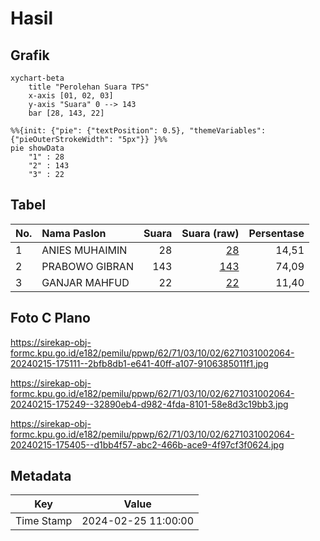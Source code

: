 # Hasil

## Grafik

```mermaid
xychart-beta
    title "Perolehan Suara TPS"
    x-axis [01, 02, 03]
    y-axis "Suara" 0 --> 143
    bar [28, 143, 22]
```

```mermaid
%%{init: {"pie": {"textPosition": 0.5}, "themeVariables": {"pieOuterStrokeWidth": "5px"}} }%%
pie showData
    "1" : 28
    "2" : 143
    "3" : 22
```

## Tabel

| No. | Nama Paslon    | Suara | Suara (raw) | Persentase |
|:--- |:-------------- | -----:| -----------:| ----------:|
| 1   | ANIES MUHAIMIN | 28    | [28][p-1]   | 14,51      |
| 2   | PRABOWO GIBRAN | 143   | [143][p-2]  | 74,09      |
| 3   | GANJAR MAHFUD  | 22    | [22][p-3]   | 11,40      |


[p-1]: https://github.com/gigit-pemilu/pemilu-2024-62-kalimantan-tengah/blob/main/pilpres/hitung-suara/sub/62-kalimantan-tengah/sub/71-kota-palangkaraya/sub/03-jekan-raya/sub/1002-menteng/sub/064-tps/sub/paslon-1.txt
[p-2]: https://github.com/gigit-pemilu/pemilu-2024-62-kalimantan-tengah/blob/main/pilpres/hitung-suara/sub/62-kalimantan-tengah/sub/71-kota-palangkaraya/sub/03-jekan-raya/sub/1002-menteng/sub/064-tps/sub/paslon-2.txt
[p-3]: https://github.com/gigit-pemilu/pemilu-2024-62-kalimantan-tengah/blob/main/pilpres/hitung-suara/sub/62-kalimantan-tengah/sub/71-kota-palangkaraya/sub/03-jekan-raya/sub/1002-menteng/sub/064-tps/sub/paslon-3.txt

## Foto C Plano

https://sirekap-obj-formc.kpu.go.id/e182/pemilu/ppwp/62/71/03/10/02/6271031002064-20240215-175111--2bfb8db1-e641-40ff-a107-9106385011f1.jpg

https://sirekap-obj-formc.kpu.go.id/e182/pemilu/ppwp/62/71/03/10/02/6271031002064-20240215-175249--32890eb4-d982-4fda-8101-58e8d3c19bb3.jpg

https://sirekap-obj-formc.kpu.go.id/e182/pemilu/ppwp/62/71/03/10/02/6271031002064-20240215-175405--d1bb4f57-abc2-466b-ace9-4f97cf3f0624.jpg


## Metadata

| Key        | Value               |
| ---------- | ------------------- |
| Time Stamp | 2024-02-25 11:00:00 |




